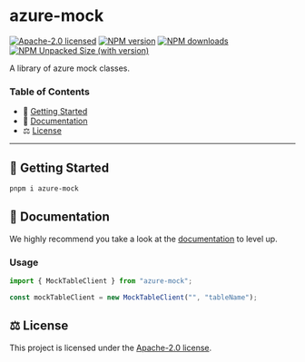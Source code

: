 # azure-mock

[![Apache-2.0 licensed][badge-license]][url-license]
[![NPM version][badge-npm-version]][url-npm]
[![NPM downloads][badge-npm-downloads]][url-npm]
[![NPM Unpacked Size (with version)][badge-npm-unpacked-size]][url-npm]

A library of azure mock classes.

### Table of Contents

- 🚀 [Getting Started](#getting-started)
- 📖 [Documentation](#documentation)
- ⚖️ [License](#license)

---

## <a name="getting-started">🚀 Getting Started</a>

```bash
pnpm i azure-mock
```

## <a name="documentation">📖 Documentation</a>

We highly recommend you take a look at the [documentation](https://esposter.com/docs/modules/azure_mock.html) to level up.

### Usage

```ts
import { MockTableClient } from "azure-mock";

const mockTableClient = new MockTableClient("", "tableName");
```

## <a name="license">⚖️ License</a>

This project is licensed under the [Apache-2.0 license](https://github.com/Esposter/Esposter/blob/main/LICENSE).

[badge-license]: https://img.shields.io/github/license/Esposter/Esposter.svg?color=blue
[url-license]: https://github.com/Esposter/Esposter/blob/main/LICENSE
[badge-npm-version]: https://img.shields.io/npm/v/azure-mock/latest?color=brightgreen
[url-npm]: https://www.npmjs.com/package/azure-mock/v/latest
[badge-npm-unpacked-size]: https://img.shields.io/npm/unpacked-size/azure-mock/latest?label=npm
[badge-npm-downloads]: https://img.shields.io/npm/dm/azure-mock.svg
